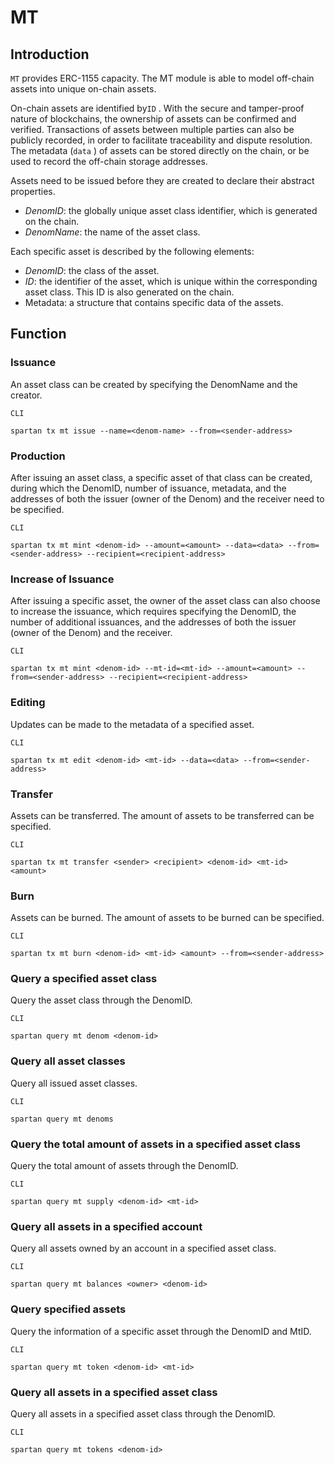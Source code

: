 # MT

## Introduction

`MT` provides ERC-1155 capacity. The MT module is able to model off-chain assets into unique on-chain assets.

On-chain assets are identified by`ID` . With the secure and tamper-proof nature of blockchains, the ownership of assets can be confirmed and verified. Transactions of assets between multiple parties can also be publicly recorded, in order to facilitate traceability and dispute resolution. The metadata (`data` ) of assets can be stored directly on the chain, or be used to record the off-chain storage addresses.

Assets need to be issued before they are created to declare their abstract properties.

* *DenomID*: the globally unique asset class identifier, which is generated on the chain.
* *DenomName*: the name of the asset class.

Each specific asset is described by the following elements:

* *DenomID*: the class of the asset.
* *ID*: the identifier of the asset, which is unique within the corresponding asset class. This ID is also generated on the chain.
* Metadata: a structure that contains specific data of the assets.

## Function

### Issuance

An asset class can be created by specifying the DenomName and the creator.

`CLI`

```plain
spartan tx mt issue --name=<denom-name> --from=<sender-address>
```

### Production

After issuing an asset class, a specific asset of that class can be created, during which the DenomID, number of issuance, metadata, and the addresses of both the issuer (owner of the Denom) and the receiver need to be specified.

`CLI`

```plain
spartan tx mt mint <denom-id> --amount=<amount> --data=<data> --from=<sender-address> --recipient=<recipient-address>
```

### Increase of Issuance

After issuing a specific asset, the owner of the asset class can also choose to increase the issuance, which requires specifying the DenomID, the number of additional issuances, and the addresses of both the issuer (owner of the Denom) and the receiver.

`CLI`

```plain
spartan tx mt mint <denom-id> --mt-id=<mt-id> --amount=<amount> --from=<sender-address> --recipient=<recipient-address>
```

### Editing

Updates can be made to the metadata of a specified asset.

`CLI`

```plain
spartan tx mt edit <denom-id> <mt-id> --data=<data> --from=<sender-address>
```

### Transfer


Assets can be transferred. The amount of assets to be transferred can be specified.

`CLI`

```plain
spartan tx mt transfer <sender> <recipient> <denom-id> <mt-id> <amount>
```

### Burn

Assets can be burned. The amount of assets to be burned can be specified.

`CLI`

```plain
spartan tx mt burn <denom-id> <mt-id> <amount> --from=<sender-address>
```

### Query a specified asset class

Query the asset class through the DenomID.

`CLI`

```plain
spartan query mt denom <denom-id>
```

### Query all asset classes

Query all issued asset classes.

`CLI`

```plain
spartan query mt denoms
```

### Query the total amount of assets in a specified asset class

Query the total amount of assets through the DenomID.

`CLI`

```plain
spartan query mt supply <denom-id> <mt-id>
```

### Query all assets in a specified account

Query all assets owned by an account in a specified asset class.

`CLI`

```plain
spartan query mt balances <owner> <denom-id>
```

### Query specified assets

Query the information of a specific asset through the DenomID and MtID.

`CLI`

```plain
spartan query mt token <denom-id> <mt-id>
```

### Query all assets in a specified asset class

Query all assets in a specified asset class through the DenomID.

`CLI`

```plain
spartan query mt tokens <denom-id>
```